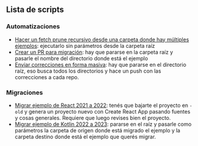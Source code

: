 
## Lista de scripts

### Automatizaciones

- [Hacer un fetch prune recursivo desde una carpeta donde hay múltiples ejemplos](./automatizaciones/fetch-prune-rec.sh): ejecutarlo sin parámetros desde la carpeta raíz
- [Crear un PR para migración](./automatizaciones/crear-pr-migracion.sh): hay que pararse en la carpeta raíz y pasarle el nombre del directorio donde está el ejemplo
- [Enviar correcciones en forma masiva](./automatizaciones/enviar-correcciones.sh): hay que pararse en el directorio raíz, eso busca todos los directorios y hace un push con las correcciones a cada repo.


### Migraciones

- [Migrar ejemplo de React 2021 a 2022](./migraciones/migrar-react-2022.sh): tenés que bajarte el proyecto en `-old` y genera un proyecto nuevo con Create React App pasando fuentes y cosas generales. Requiere que luego revises bien el proyecto.
- [Migrar ejemplo de Kotlin 2022 a 2023](./migraciones/migrar-kotlin-2023.sh): pararse en el raíz y pasarle como parámetros la carpeta de origen donde está migrado el ejemplo y la carpeta destino donde está el ejemplo que querés migrar.



